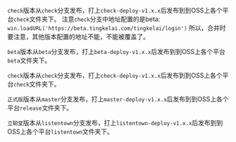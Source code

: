 `check`版本从`check`分支发布，打上`check-deploy-v1.x.x`后发布到到OSS上各个平台`check`文件夹下。
注意`check`分支中地址配置的是beta:
`win.loadURL('https://beta.tingkelai.com/tingkelai/login')`
所以，合并时要注意，其他版本配置的地址不能，不能被覆盖了。


`beta`版本从`beta`分支发布，打上`beta-deploy-v1.x.x`后发布到到OSS上各个平台`beta`文件夹下。

`check`版本从`check`分支发布，打上`check-deploy-v1.x.x`后发布到到OSS上各个平台`check`文件夹下。

`正式版`版本从`master`分支发布，打上`master-deploy-v1.x.x`后发布到到OSS上各个平台`release`文件夹下。

`立聪堂`版本从`listentown`分支发布，打上`listentown-deploy-v1.x.x`后发布到到OSS上各个平台`listentown`文件夹下。
